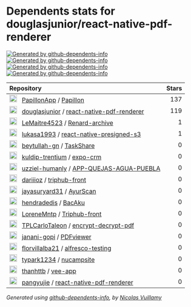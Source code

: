 # Dependents stats for douglasjunior/react-native-pdf-renderer

[![Generated by github-dependents-info](https://img.shields.io/static/v1?label=Used%20by&message=17&color=informational&logo=slickpic)](https://github.com/douglasjunior/react-native-pdf-renderer/network/dependents)
[![Generated by github-dependents-info](https://img.shields.io/static/v1?label=Used%20by%20(public)&message=17&color=informational&logo=slickpic)](https://github.com/douglasjunior/react-native-pdf-renderer/network/dependents)
[![Generated by github-dependents-info](https://img.shields.io/static/v1?label=Used%20by%20(private)&message=-17&color=informational&logo=slickpic)](https://github.com/douglasjunior/react-native-pdf-renderer/network/dependents)
[![Generated by github-dependents-info](https://img.shields.io/static/v1?label=Used%20by%20(stars)&message=258&color=informational&logo=slickpic)](https://github.com/douglasjunior/react-native-pdf-renderer/network/dependents)

| Repository | Stars  |
| :--------  | -----: |
|<img class="avatar mr-2" src="https://avatars.githubusercontent.com/u/114444115?s=40&v=4" width="20" height="20" alt="">  &nbsp; [PapillonApp](https://github.com/PapillonApp) / [Papillon](https://github.com/PapillonApp/Papillon) | 137 |
|<img class="avatar mr-2" src="https://avatars.githubusercontent.com/u/1512341?s=40&v=4" width="20" height="20" alt="">  &nbsp; [douglasjunior](https://github.com/douglasjunior) / [react-native-pdf-renderer](https://github.com/douglasjunior/react-native-pdf-renderer) | 119 |
|<img class="avatar mr-2" src="https://avatars.githubusercontent.com/u/79224590?s=40&v=4" width="20" height="20" alt="">  &nbsp; [LeMaitre4523](https://github.com/LeMaitre4523) / [Renard-archive](https://github.com/LeMaitre4523/Renard-archive) | 1 |
|<img class="avatar mr-2" src="https://avatars.githubusercontent.com/u/1499012?s=40&v=4" width="20" height="20" alt="">  &nbsp; [lukasa1993](https://github.com/lukasa1993) / [react-native-presigned-s3](https://github.com/lukasa1993/react-native-presigned-s3) | 1 |
|<img class="avatar mr-2" src="https://avatars.githubusercontent.com/u/81515205?s=40&v=4" width="20" height="20" alt="">  &nbsp; [beytullah-gn](https://github.com/beytullah-gn) / [TaskShare](https://github.com/beytullah-gn/TaskShare) | 0 |
|<img class="avatar mr-2" src="https://avatars.githubusercontent.com/u/141116673?s=40&v=4" width="20" height="20" alt="">  &nbsp; [kuldip-trentium](https://github.com/kuldip-trentium) / [expo-crm](https://github.com/kuldip-trentium/expo-crm) | 0 |
|<img class="avatar mr-2" src="https://avatars.githubusercontent.com/u/161857344?s=40&v=4" width="20" height="20" alt="">  &nbsp; [uzziel-humanly](https://github.com/uzziel-humanly) / [APP-QUEJAS-AGUA-PUEBLA](https://github.com/uzziel-humanly/APP-QUEJAS-AGUA-PUEBLA) | 0 |
|<img class="avatar mr-2" src="https://avatars.githubusercontent.com/u/26320684?s=40&v=4" width="20" height="20" alt="">  &nbsp; [dariiioz](https://github.com/dariiioz) / [triphub-front](https://github.com/dariiioz/triphub-front) | 0 |
|<img class="avatar mr-2" src="https://avatars.githubusercontent.com/u/92865629?s=40&v=4" width="20" height="20" alt="">  &nbsp; [jayasuryard31](https://github.com/jayasuryard31) / [AyurScan](https://github.com/jayasuryard31/AyurScan) | 0 |
|<img class="avatar mr-2" src="https://avatars.githubusercontent.com/u/31977125?s=40&v=4" width="20" height="20" alt="">  &nbsp; [hendradedis](https://github.com/hendradedis) / [BacAku](https://github.com/hendradedis/BacAku) | 0 |
|<img class="avatar mr-2" src="https://avatars.githubusercontent.com/u/150951943?s=40&v=4" width="20" height="20" alt="">  &nbsp; [LoreneMntp](https://github.com/LoreneMntp) / [Triphub-front](https://github.com/LoreneMntp/Triphub-front) | 0 |
|<img class="avatar mr-2" src="https://avatars.githubusercontent.com/u/139728411?s=40&v=4" width="20" height="20" alt="">  &nbsp; [TPLCarloTaleon](https://github.com/TPLCarloTaleon) / [encrypt-decrypt-pdf](https://github.com/TPLCarloTaleon/encrypt-decrypt-pdf) | 0 |
|<img class="avatar mr-2" src="https://avatars.githubusercontent.com/u/92579981?s=40&v=4" width="20" height="20" alt="">  &nbsp; [janani-gopi](https://github.com/janani-gopi) / [PDFviewer](https://github.com/janani-gopi/PDFviewer) | 0 |
|<img class="avatar mr-2" src="https://avatars.githubusercontent.com/u/104327603?s=40&v=4" width="20" height="20" alt="">  &nbsp; [florvillalba21](https://github.com/florvillalba21) / [alfresco-testing](https://github.com/florvillalba21/alfresco-testing) | 0 |
|<img class="avatar mr-2" src="https://avatars.githubusercontent.com/u/127974191?s=40&v=4" width="20" height="20" alt="">  &nbsp; [typark1234](https://github.com/typark1234) / [nucampsite](https://github.com/typark1234/nucampsite) | 0 |
|<img class="avatar mr-2" src="https://avatars.githubusercontent.com/u/22235844?s=40&v=4" width="20" height="20" alt="">  &nbsp; [thanhttb](https://github.com/thanhttb) / [vee-app](https://github.com/thanhttb/vee-app) | 0 |
|<img class="avatar mr-2" src="https://avatars.githubusercontent.com/u/6248392?s=40&v=4" width="20" height="20" alt="">  &nbsp; [pangyujie](https://github.com/pangyujie) / [react-native-pdf-renderer](https://github.com/pangyujie/react-native-pdf-renderer) | 0 |

_Generated using [github-dependents-info](https://github.com/nvuillam/github-dependents-info), by [Nicolas Vuillamy](https://github.com/nvuillam)_